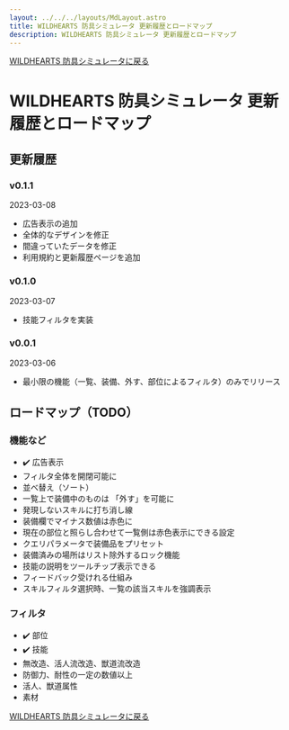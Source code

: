 ```yaml
---
layout: ../../../layouts/MdLayout.astro
title: WILDHEARTS 防具シミュレータ 更新履歴とロードマップ
description: WILDHEARTS 防具シミュレータ 更新履歴とロードマップ
---
```

[WILDHEARTS 防具シミュレータに戻る](./)

# WILDHEARTS 防具シミュレータ 更新履歴とロードマップ
## 更新履歴
### v0.1.1
2023-03-08
- 広告表示の追加
- 全体的なデザインを修正
- 間違っていたデータを修正
- 利用規約と更新履歴ページを追加

### v0.1.0
2023-03-07
- 技能フィルタを実装

### v0.0.1
2023-03-06
- 最小限の機能（一覧、装備、外す、部位によるフィルタ）のみでリリース

## ロードマップ（TODO）
### 機能など
- ✔️ 広告表示
- フィルタ全体を開閉可能に
- 並べ替え（ソート）
- 一覧上で装備中のものは 「外す」を可能に
- 発現しないスキルに打ち消し線
- 装備欄でマイナス数値は赤色に
- 現在の部位と照らし合わせて一覧側は赤色表示にできる設定
- クエリパラメータで装備品をプリセット
- 装備済みの場所はリスト除外するロック機能
- 技能の説明をツールチップ表示できる
- フィードバック受けれる仕組み
- スキルフィルタ選択時、一覧の該当スキルを強調表示

### フィルタ
- ✔️ 部位
- ✔️ 技能
- 無改造、活人流改造、獣道流改造
- 防御力、耐性の一定の数値以上
- 活人、獣道属性
- 素材

[WILDHEARTS 防具シミュレータに戻る](./)
